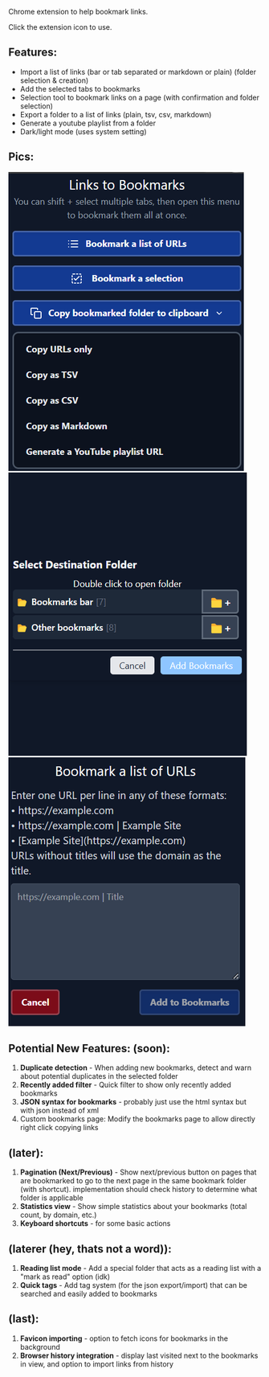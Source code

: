 Chrome extension to help bookmark links.

Click the extension icon to use.

Features:
-----------------------------
- Import a list of links (bar or tab separated or markdown or plain) (folder selection & creation)
- Add the selected tabs to bookmarks
- Selection tool to bookmark links on a page (with confirmation and folder selection)
- Export a folder to a list of links (plain, tsv, csv, markdown)
- Generate a youtube playlist from a folder
- Dark/light mode (uses system setting)

Pics:
-----------------------------
![Menu showing main functions](assets/popup.png)
![Folder picker view](assets/folder-picker.png)
![url import view](assets/url-import.png)


Potential New Features: (soon):
-----------------------------
1.  **Duplicate detection** - When adding new bookmarks, detect and warn about potential duplicates in the selected folder
2.  **Recently added filter** - Quick filter to show only recently added bookmarks
3.  **JSON syntax for bookmarks** - probably just use the html syntax but with json instead of xml
4. Custom bookmarks page: Modify the bookmarks page to allow directly right click copying links

(later):
-----------------------------
1.  **Pagination (Next/Previous)** - Show next/previous button on pages that are bookmarked to go to the next page in the same bookmark folder (with shortcut). implementation should check history to determine what folder is applicable
2.  **Statistics view** - Show simple statistics about your bookmarks (total count, by domain, etc.)
3.  **Keyboard shortcuts** - for some basic actions

(laterer (hey, thats not a word)):
-----------------------------

1.  **Reading list mode** -  Add a special folder that acts as a reading list with a "mark as read" option (idk)
2.  **Quick tags** - Add tag system (for the json export/import) that can be searched and easily added to bookmarks

(last):
-----------------------------------------------

1.  **Favicon importing** - option to fetch icons for bookmarks in the background
2.  **Browser history integration** - display last visited next to the bookmarks in view, and option to import links from history